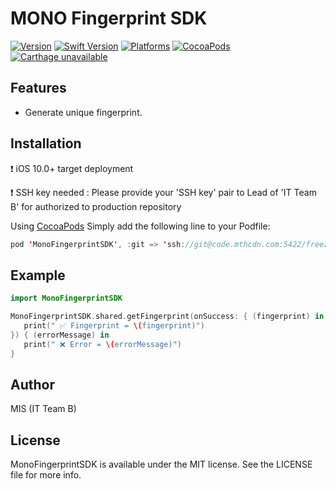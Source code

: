 # MONO Fingerprint SDK

[![Version](https://img.shields.io/badge/version-0.1.0-blue.svg)](https://cocoapods.org/)
[![Swift Version](https://img.shields.io/badge/swift-5.0.x-orange.svg)](https://swift.org)
[![Platforms](https://img.shields.io/badge/platform-ios-green.svg)](https://cocoapods.org/)
[![CocoaPods](https://img.shields.io/badge/Pods-Available-brightgreen.svg)](https://cocoapods.org/)
[![Carthage unavailable](https://img.shields.io/badge/Carthage-unavailable-red.svg)](https://github.com/Carthage/Carthage)

## Features
- Generate unique fingerprint.

## Installation
:heavy_exclamation_mark: iOS 10.0+ target deployment

:heavy_exclamation_mark: SSH key needed : Please provide your 'SSH key' pair to Lead of 'IT Team B' for authorized to production repository

Using [CocoaPods](https://cocoapods.org) Simply add the following line to your Podfile:

```swift
pod 'MonoFingerprintSDK', :git => 'ssh://git@code.mthcdn.com:5422/freezeit/fingerprint-ios-framework.git'
```

## Example
```swift
import MonoFingerprintSDK
```

```swift
MonoFingerprintSDK.shared.getFingerprint(onSuccess: { (fingerprint) in
   print(" ✅ Fingerprint = \(fingerprint)")
}) { (errorMessage) in
   print(" ❌ Error = \(errorMessage)")
}
```

## Author
MIS (IT Team B)

## License
MonoFingerprintSDK is available under the MIT license. See the LICENSE file for more info.
